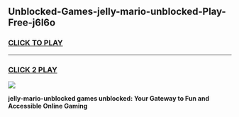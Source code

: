 
## Unblocked-Games-jelly-mario-unblocked-Play-Free-j6l6o
<h3>
<a href="https://premium76.site?title=jelly-mario-unblocked&ref=21A">CLICK TO PLAY</a></h3>
<hr>

<h3>
<a href="https://premium76.site?title=jelly-mario-unblocked&ref=21A">CLICK 2 PLAY</a>
  
</h3>

<a href="https://premium76.site?title=jelly-mario-unblocked&ref=21A"><img src="https://clearcache.store/games.png"></a>


**jelly-mario-unblocked games unblocked: Your Gateway to Fun and Accessible Online Gaming**
